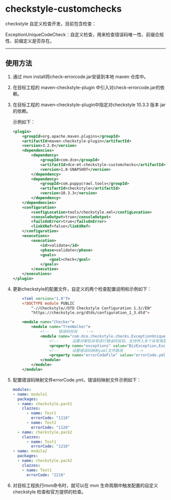 # checkstyle-customchecks

checkstyle 自定义检查开发，目前包含检查：

ExceptionUniqueCodeCheck：自定义检查，用来检查错误码唯一性、前缀合规性、前缀定义是否存在。

------

## 使用方法

1. 通过 mvn install将check-errorcode.jar安装到本地 maven 仓库中。

2. 在目标工程的 maven-checkstyle-plugin 中引入对check-errorcode.jar的依赖。

3. 在目标工程的 maven-checkstyle-plugin中指定对checkstyle 10.3.3 版本 jar 的依赖。

    示例如下：

    ```xml
    <plugin>
        <groupId>org.apache.maven.plugins</groupId>
        <artifactId>maven-checkstyle-plugin</artifactId>
        <version>3.2.0</version>
        <dependencies>
            <dependency>
                <groupId>com.dce</groupId>
                <artifactId>dce-mt-checkstyle-customchecks</artifactId>
                <version>1.0-SNAPSHOT</version>
            </dependency>
            <dependency>
                <groupId>com.puppycrawl.tools</groupId>
                <artifactId>checkstyle</artifactId>
                <version>10.3.3</version>
            </dependency>
        </dependencies>
        <configuration>
            <configLocation>tools/checkstyle.xml</configLocation>
            <consoleOutput>true</consoleOutput>
            <failsOnError>true</failsOnError>
            <linkXRef>false</linkXRef>
        </configuration>
        <executions>
            <execution>
                <id>validate</id>
                <phase>validate</phase>
                <goals>
                    <goal>check</goal>
                </goals>
            </execution>
        </executions>
    </plugin>
    ```

4. 更新checkstyle的配置文件，自定义的两个检查配置说明和示例如下：

    ```xml
        <?xml version="1.0"?>
        <!DOCTYPE module PUBLIC
            "-//Checkstyle//DTD Checkstyle Configuration 1.3//EN"
            "https://checkstyle.org/dtds/configuration_1_3.dtd">

        <module name="Checker">
            <module name="TreeWalker">
                <!--    错误码校验    -->
                <module name="com.dce.checkstyle.checks.ExceptionUniqueCodeCheck ">
                    <!--      设置对哪些异常进行错误码校验，支持传入多个异常类型，用英文逗号分割      -->
                    <property name="exceptions" value="BizException,Exception"/>
                    <!--      设置错误码映射yaml文件路径      -->
                    <property name="errorCodeFile" value="errorCode.yml"/>
                </module>
            </module>
        </module>
    ```

5. 配置错误码映射文件errorCode.yml，错误码映射文件示例如下：

    ```yaml
    modules:
    - name: module1
      packages:
      - name: checkstyle.pack1
        clazzes:
          - name: Test1
            errorCode: "1110"
          - name: Test2
            errorCode: "1120"
      - name: checkstyle.pack2
        clazzes:
          - name: Test1
            errorCode: "1210"
    - name: module2
      packages:
      - name: checkstyle.pack2
        clazzes:
        - name: Test1
          errorCode: "2210"
    ```

6. 对目标工程执行mvn命令时，就可以在 mvn 生命周期中触发配置的自定义 checkstyle 检查和官方提供的检查。
